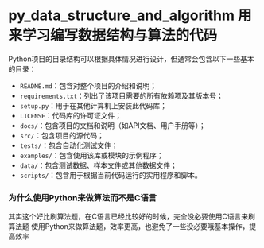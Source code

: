 # py_data_structure_and_algorithm 用来学习编写数据结构与算法的代码
Python项目的目录结构可以根据具体情况进行设计，但通常会包含以下一些基本的目录：

- `README.md`：包含对整个项目的介绍和说明；
- `requirements.txt`：列出了该项目需要的所有依赖项及其版本号；
- `setup.py`：用于在其他计算机上安装此代码库；
- `LICENSE`：代码库的许可证文件；
- `docs/`：包含项目的文档和说明（如API文档、用户手册等）；
- `src/`：包含项目的源代码；
- `tests/`：包含自动化测试文件；
- `examples/`：包含使用该库或模块的示例程序；
- `data/`：包含测试数据、样本文件或其他数据文件；
- `scripts/`：包含用于根据当前代码运行的实用程序和脚本。

### 为什么使用Python来做算法而不是C语言
其实这个好比刷算法题，在C语言已经比较好的时候，完全没必要使用C语言来刷算法题
使用Python来做算法题，效率更高，也避免了一些没必要哦基本操作，提高效率